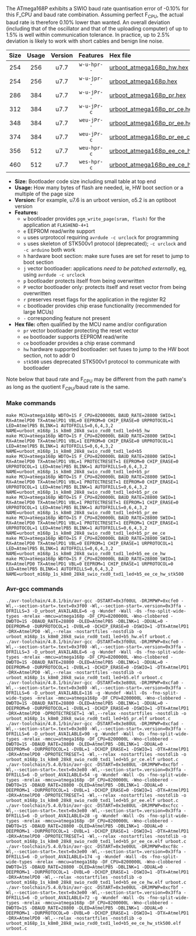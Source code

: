 The ATmega168P exhibits a SWIO baud rate quantisation error of -0.10% for this F_CPU and baud rate combination. Assuming perfect F<sub>CPU</sub>, the actual baud rate is therefore 0.10% lower than wanted. An overall deviation (including that of the oscillator and that of the uploading computer) of up to 1.5% is well within communication tolerance. In practice, up to 2.5% deviation is likely to work with short cables and benign line noise.

|Size|Usage|Version|Features|Hex file|
|:-:|:-:|:-:|:-:|:--|
|254|256|u7.7|`w-u-hpr--`|[urboot_atmega168p_hw.hex](https://raw.githubusercontent.com/stefanrueger/urboot.hex/main/cores/minicore/atmega168p/watchdog_1_s/internal_oscillator/8200000_hz/28800_baud/uart0_rxd0_txd1/led%2Bb5/urboot_atmega168p_hw.hex)|
|254|256|u7.7|`w-u-jpr--`|[urboot_atmega168p.hex](https://raw.githubusercontent.com/stefanrueger/urboot.hex/main/cores/minicore/atmega168p/watchdog_1_s/internal_oscillator/8200000_hz/28800_baud/uart0_rxd0_txd1/led%2Bb5/urboot_atmega168p.hex)|
|286|384|u7.7|`w-u-jPr--`|[urboot_atmega168p_pr.hex](https://raw.githubusercontent.com/stefanrueger/urboot.hex/main/cores/minicore/atmega168p/watchdog_1_s/internal_oscillator/8200000_hz/28800_baud/uart0_rxd0_txd1/led%2Bb5/urboot_atmega168p_pr.hex)|
|312|384|u7.7|`w-u-jPr-c`|[urboot_atmega168p_pr_ce.hex](https://raw.githubusercontent.com/stefanrueger/urboot.hex/main/cores/minicore/atmega168p/watchdog_1_s/internal_oscillator/8200000_hz/28800_baud/uart0_rxd0_txd1/led%2Bb5/urboot_atmega168p_pr_ce.hex)|
|348|384|u7.7|`weu-jPr--`|[urboot_atmega168p_pr_ee.hex](https://raw.githubusercontent.com/stefanrueger/urboot.hex/main/cores/minicore/atmega168p/watchdog_1_s/internal_oscillator/8200000_hz/28800_baud/uart0_rxd0_txd1/led%2Bb5/urboot_atmega168p_pr_ee.hex)|
|374|384|u7.7|`weu-jPr-c`|[urboot_atmega168p_pr_ee_ce.hex](https://raw.githubusercontent.com/stefanrueger/urboot.hex/main/cores/minicore/atmega168p/watchdog_1_s/internal_oscillator/8200000_hz/28800_baud/uart0_rxd0_txd1/led%2Bb5/urboot_atmega168p_pr_ee_ce.hex)|
|356|512|u7.7|`weu-hpr-c`|[urboot_atmega168p_ee_ce_hw.hex](https://raw.githubusercontent.com/stefanrueger/urboot.hex/main/cores/minicore/atmega168p/watchdog_1_s/internal_oscillator/8200000_hz/28800_baud/uart0_rxd0_txd1/led%2Bb5/urboot_atmega168p_ee_ce_hw.hex)|
|460|512|u7.7|`wes-hpr-c`|[urboot_atmega168p_ee_ce_hw_stk500.hex](https://raw.githubusercontent.com/stefanrueger/urboot.hex/main/cores/minicore/atmega168p/watchdog_1_s/internal_oscillator/8200000_hz/28800_baud/uart0_rxd0_txd1/led%2Bb5/urboot_atmega168p_ee_ce_hw_stk500.hex)|

- **Size:** Bootloader code size including small table at top end
- **Usage:** How many bytes of flash are needed, ie, HW boot section or a multiple of the page size
- **Version:** For example, u7.6 is an urboot version, o5.2 is an optiboot version
- **Features:**
  + `w` bootloader provides `pgm_write_page(sram, flash)` for the application at `FLASHEND-4+1`
  + `e` EEPROM read/write support
  + `u` uses urprotocol requiring `avrdude -c urclock` for programming
  + `s` uses skeleton of STK500v1 protocol (deprecated); `-c urclock` and `-c arduino` both work
  + `h` hardware boot section: make sure fuses are set for reset to jump to boot section
  + `j` vector bootloader: applications *need to be patched externally*, eg, using `avrdude -c urclock`
  + `p` bootloader protects itself from being overwritten
  + `P` vector bootloader only: protects itself and reset vector from being overwritten
  + `r` preserves reset flags for the application in the register R2
  + `c` bootloader provides chip erase functionality (recommended for large MCUs)
  + `-` corresponding feature not present
- **Hex file:** often qualified by the MCU name and/or configuration
  + `pr` vector bootloader protecting the reset vector
  + `ee` bootloader supports EEPROM read/write
  + `ce` bootloader provides a chip erase command
  + `hw` hardware supported bootloader: set fuses to jump to the HW boot section, not to addr 0
  + `stk500` uses deprecated STK500v1 protocol to communicate with bootloader


Note below that baud rate and F<sub>CPU</sub> may be different from the path name's as long as the quotient F<sub>CPU</sub>/baud rate is the same.

### Make commands
```
make MCU=atmega168p WDTO=1S F_CPU=8200000L BAUD_RATE=28800 SWIO=1 RX=AtmelPD0 TX=AtmelPD1 VBL=0 EEPROM=0 CHIP_ERASE=0 URPROTOCOL=1 LED=AtmelPB5 BLINK=1 AUTOFRILLS=0,6,4,3,2 NAME=urboot_m168p_1s_k8m0_28k8_swio_rxd0_txd1_led+b5_hw
make MCU=atmega168p WDTO=1S F_CPU=8200000L BAUD_RATE=28800 SWIO=1 RX=AtmelPD0 TX=AtmelPD1 VBL=1 EEPROM=0 CHIP_ERASE=0 URPROTOCOL=1 LED=AtmelPB5 BLINK=1 AUTOFRILLS=0,6,4,3,2 NAME=urboot_m168p_1s_k8m0_28k8_swio_rxd0_txd1_led+b5
make MCU=atmega168p WDTO=1S F_CPU=8200000L BAUD_RATE=28800 SWIO=1 RX=AtmelPD0 TX=AtmelPD1 VBL=1 PROTECTRESET=1 EEPROM=0 CHIP_ERASE=0 URPROTOCOL=1 LED=AtmelPB5 BLINK=1 AUTOFRILLS=0,6,4,3,2 NAME=urboot_m168p_1s_k8m0_28k8_swio_rxd0_txd1_led+b5_pr
make MCU=atmega168p WDTO=1S F_CPU=8200000L BAUD_RATE=28800 SWIO=1 RX=AtmelPD0 TX=AtmelPD1 VBL=1 PROTECTRESET=1 EEPROM=0 CHIP_ERASE=1 URPROTOCOL=1 LED=AtmelPB5 BLINK=1 AUTOFRILLS=0,6,4,3,2 NAME=urboot_m168p_1s_k8m0_28k8_swio_rxd0_txd1_led+b5_pr_ce
make MCU=atmega168p WDTO=1S F_CPU=8200000L BAUD_RATE=28800 SWIO=1 RX=AtmelPD0 TX=AtmelPD1 VBL=1 PROTECTRESET=1 EEPROM=1 CHIP_ERASE=0 URPROTOCOL=1 LED=AtmelPB5 BLINK=1 AUTOFRILLS=0,6,4,3,2 NAME=urboot_m168p_1s_k8m0_28k8_swio_rxd0_txd1_led+b5_pr_ee
make MCU=atmega168p WDTO=1S F_CPU=8200000L BAUD_RATE=28800 SWIO=1 RX=AtmelPD0 TX=AtmelPD1 VBL=1 PROTECTRESET=1 EEPROM=1 CHIP_ERASE=1 URPROTOCOL=1 LED=AtmelPB5 BLINK=1 AUTOFRILLS=0,6,4,3,2 NAME=urboot_m168p_1s_k8m0_28k8_swio_rxd0_txd1_led+b5_pr_ee_ce
make MCU=atmega168p WDTO=1S F_CPU=8200000L BAUD_RATE=28800 SWIO=1 RX=AtmelPD0 TX=AtmelPD1 VBL=0 EEPROM=1 CHIP_ERASE=1 URPROTOCOL=1 LED=AtmelPB5 BLINK=1 AUTOFRILLS=0,6,4,3,2 NAME=urboot_m168p_1s_k8m0_28k8_swio_rxd0_txd1_led+b5_ee_ce_hw
make MCU=atmega168p WDTO=1S F_CPU=8200000L BAUD_RATE=28800 SWIO=1 RX=AtmelPD0 TX=AtmelPD1 VBL=0 EEPROM=1 CHIP_ERASE=1 URPROTOCOL=0 LED=AtmelPB5 BLINK=1 AUTOFRILLS=0,6,4,3,2 NAME=urboot_m168p_1s_k8m0_28k8_swio_rxd0_txd1_led+b5_ee_ce_hw_stk500
```

### Avr-gcc commands
```
./avr-toolchain/4.8.1/bin/avr-gcc -DSTART=0x3f00UL -DRJMPWP=0xcfe0 -Wl,--section-start=.text=0x3f00 -Wl,--section-start=.version=0x3ffa -DFRILLS=3 -D_urboot_AVAILABLE=6 -g -Wundef -Wall -Os -fno-split-wide-types -mrelax -mmcu=atmega168p -DF_CPU=8200000L -Wno-clobbered -DWDTO=1S -DBAUD_RATE=28800 -DLED=AtmelPB5 -DBLINK=1 -DDUAL=0 -DEEPROM=0 -DURPROTOCOL=1 -DVBL=0 -DCHIP_ERASE=0 -DSWIO=1 -DTX=AtmelPD1 -DRX=AtmelPD0 -Wl,--relax -nostartfiles -nostdlib -o urboot_m168p_1s_k8m0_28k8_swio_rxd0_txd1_led+b5_hw.elf urboot.c
./avr-toolchain/4.8.1/bin/avr-gcc -DSTART=0x3f00UL -DRJMPWP=0xcfe0 -Wl,--section-start=.text=0x3f00 -Wl,--section-start=.version=0x3ffa -DFRILLS=3 -D_urboot_AVAILABLE=6 -g -Wundef -Wall -Os -fno-split-wide-types -mrelax -mmcu=atmega168p -DF_CPU=8200000L -Wno-clobbered -DWDTO=1S -DBAUD_RATE=28800 -DLED=AtmelPB5 -DBLINK=1 -DDUAL=0 -DEEPROM=0 -DURPROTOCOL=1 -DVBL=1 -DCHIP_ERASE=0 -DSWIO=1 -DTX=AtmelPD1 -DRX=AtmelPD0 -Wl,--relax -nostartfiles -nostdlib -o urboot_m168p_1s_k8m0_28k8_swio_rxd0_txd1_led+b5.elf urboot.c
./avr-toolchain/4.8.1/bin/avr-gcc -DSTART=0x3e80UL -DRJMPWP=0xcfa0 -Wl,--section-start=.text=0x3e80 -Wl,--section-start=.version=0x3ffa -DFRILLS=6 -D_urboot_AVAILABLE=116 -g -Wundef -Wall -Os -fno-split-wide-types -mrelax -mmcu=atmega168p -DF_CPU=8200000L -Wno-clobbered -DWDTO=1S -DBAUD_RATE=28800 -DLED=AtmelPB5 -DBLINK=1 -DDUAL=0 -DEEPROM=0 -DURPROTOCOL=1 -DVBL=1 -DCHIP_ERASE=0 -DSWIO=1 -DTX=AtmelPD1 -DRX=AtmelPD0 -DPROTECTRESET=1 -Wl,--relax -nostartfiles -nostdlib -o urboot_m168p_1s_k8m0_28k8_swio_rxd0_txd1_led+b5_pr.elf urboot.c
./avr-toolchain/4.8.1/bin/avr-gcc -DSTART=0x3e80UL -DRJMPWP=0xcfad -Wl,--section-start=.text=0x3e80 -Wl,--section-start=.version=0x3ffa -DFRILLS=6 -D_urboot_AVAILABLE=90 -g -Wundef -Wall -Os -fno-split-wide-types -mrelax -mmcu=atmega168p -DF_CPU=8200000L -Wno-clobbered -DWDTO=1S -DBAUD_RATE=28800 -DLED=AtmelPB5 -DBLINK=1 -DDUAL=0 -DEEPROM=0 -DURPROTOCOL=1 -DVBL=1 -DCHIP_ERASE=1 -DSWIO=1 -DTX=AtmelPD1 -DRX=AtmelPD0 -DPROTECTRESET=1 -Wl,--relax -nostartfiles -nostdlib -o urboot_m168p_1s_k8m0_28k8_swio_rxd0_txd1_led+b5_pr_ce.elf urboot.c
./avr-toolchain/5.4.0/bin/avr-gcc -DSTART=0x3e80UL -DRJMPWP=0xcfbf -Wl,--section-start=.text=0x3e80 -Wl,--section-start=.version=0x3ffa -DFRILLS=6 -D_urboot_AVAILABLE=54 -g -Wundef -Wall -Os -fno-split-wide-types -mrelax -mmcu=atmega168p -DF_CPU=8200000L -Wno-clobbered -DWDTO=1S -DBAUD_RATE=28800 -DLED=AtmelPB5 -DBLINK=1 -DDUAL=0 -DEEPROM=1 -DURPROTOCOL=1 -DVBL=1 -DCHIP_ERASE=0 -DSWIO=1 -DTX=AtmelPD1 -DRX=AtmelPD0 -DPROTECTRESET=1 -Wl,--relax -nostartfiles -nostdlib -o urboot_m168p_1s_k8m0_28k8_swio_rxd0_txd1_led+b5_pr_ee.elf urboot.c
./avr-toolchain/5.4.0/bin/avr-gcc -DSTART=0x3e80UL -DRJMPWP=0xcfcc -Wl,--section-start=.text=0x3e80 -Wl,--section-start=.version=0x3ffa -DFRILLS=6 -D_urboot_AVAILABLE=28 -g -Wundef -Wall -Os -fno-split-wide-types -mrelax -mmcu=atmega168p -DF_CPU=8200000L -Wno-clobbered -DWDTO=1S -DBAUD_RATE=28800 -DLED=AtmelPB5 -DBLINK=1 -DDUAL=0 -DEEPROM=1 -DURPROTOCOL=1 -DVBL=1 -DCHIP_ERASE=1 -DSWIO=1 -DTX=AtmelPD1 -DRX=AtmelPD0 -DPROTECTRESET=1 -Wl,--relax -nostartfiles -nostdlib -o urboot_m168p_1s_k8m0_28k8_swio_rxd0_txd1_led+b5_pr_ee_ce.elf urboot.c
./avr-toolchain/5.4.0/bin/avr-gcc -DSTART=0x3e00UL -DRJMPWP=0xcf8c -Wl,--section-start=.text=0x3e00 -Wl,--section-start=.version=0x3ffa -DFRILLS=6 -D_urboot_AVAILABLE=174 -g -Wundef -Wall -Os -fno-split-wide-types -mrelax -mmcu=atmega168p -DF_CPU=8200000L -Wno-clobbered -DWDTO=1S -DBAUD_RATE=28800 -DLED=AtmelPB5 -DBLINK=1 -DDUAL=0 -DEEPROM=1 -DURPROTOCOL=1 -DVBL=0 -DCHIP_ERASE=1 -DSWIO=1 -DTX=AtmelPD1 -DRX=AtmelPD0 -Wl,--relax -nostartfiles -nostdlib -o urboot_m168p_1s_k8m0_28k8_swio_rxd0_txd1_led+b5_ee_ce_hw.elf urboot.c
./avr-toolchain/5.4.0/bin/avr-gcc -DSTART=0x3e00UL -DRJMPWP=0xcfbf -Wl,--section-start=.text=0x3e00 -Wl,--section-start=.version=0x3ffa -DFRILLS=6 -D_urboot_AVAILABLE=72 -g -Wundef -Wall -Os -fno-split-wide-types -mrelax -mmcu=atmega168p -DF_CPU=8200000L -Wno-clobbered -DWDTO=1S -DBAUD_RATE=28800 -DLED=AtmelPB5 -DBLINK=1 -DDUAL=0 -DEEPROM=1 -DURPROTOCOL=0 -DVBL=0 -DCHIP_ERASE=1 -DSWIO=1 -DTX=AtmelPD1 -DRX=AtmelPD0 -Wl,--relax -nostartfiles -nostdlib -o urboot_m168p_1s_k8m0_28k8_swio_rxd0_txd1_led+b5_ee_ce_hw_stk500.elf urboot.c
```

